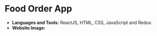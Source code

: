 # Food Order App

* **Languages and Tools:** ReactJS, HTML, CSS, JavaScript and Redux.
* **Website Image:**

